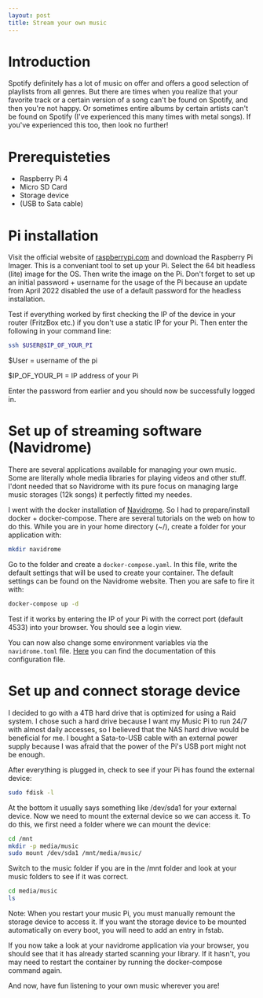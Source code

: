 ```yaml
---
layout: post
title: Stream your own music
---
```


# Introduction
Spotify definitely has a lot of music on offer and offers a good selection of playlists from all genres. But there are times when you realize that your favorite track or a certain version of a song can't be found on Spotify, and then you're not happy. Or sometimes entire albums by certain artists can't be found on Spotify (I've experienced this many times with metal songs). If you've experienced this too, then look no further! 

# Prerequisteties
- Raspberry Pi 4
- Micro SD Card
- Storage device
- (USB to Sata cable)

# Pi installation
Visit the official website of [raspberrypi.com](https://www.raspberrypi.com/software/) and download the Raspberry Pi Imager. This is a conveniant tool to set up your Pi. Select the 64 bit headless (lite) image for the OS. Then write the image on the Pi. Don't forget to set up an initial password + username for the usage of the Pi because an update from April 2022 disabled the use of a default password for the headless installation.

Test if everything worked by first checking the IP of the device in your router (FritzBox etc.) if you don't use a static IP for your Pi. Then enter the following in your command line:
```bash
ssh $USER@$IP_OF_YOUR_PI
```
$User = username of the pi

$IP_OF_YOUR_PI = IP address of your Pi

Enter the password from earlier and you should now be successfully logged in.

# Set up of streaming software (Navidrome)
There are several applications available for managing your own music. Some are literally whole media libraries for playing videos and other stuff. I'dont needed that so Navidrome with its pure focus on managing large music storages (12k songs) it perfectly fitted my needes.


I went with the docker installation of [Navidrome](https://www.navidrome.org/). So I had to prepare/install docker + docker-compose. There are several tutorials on the web on how to do this. While you are in your home directory (~/), create a folder for your application with:
```bash
mkdir navidrome
```
Go to the folder and create a `docker-compose.yaml`. In this file, write the default settings that will be used to create your container. The default settings can be found on the Navidrome website. Then you are safe to fire it with:
```bash
docker-compose up -d
```
Test if it works by entering the IP of your Pi with the correct port (default 4533) into your browser. You should see a login view.

You can now also change some environment variables via the `navidrome.toml` file. [Here](https://www.navidrome.org/docs/usage/configuration-options/) you can find the documentation of this configuration file.

# Set up and connect storage device
I decided to go with a 4TB hard drive that is optimized for using a Raid system. I chose such a hard drive because I want my Music Pi to run 24/7 with almost daily accesses, so I believed that the NAS hard drive would be beneficial for me. I bought a Sata-to-USB cable with an external power supply because I was afraid that the power of the Pi's USB port might not be enough.

After everything is plugged in, check to see if your Pi has found the external device:
```bash
sudo fdisk -l
```
At the bottom it usually says something like /dev/sda1 for your external device. Now we need to mount the external device so we can access it. To do this, we first need a folder where we can mount the device:
```bash
cd /mnt
mkdir -p media/music
sudo mount /dev/sda1 /mnt/media/music/
```
Switch to the music folder if you are in the /mnt folder and look at your music folders to see if it was correct.
```bash
cd media/music
ls
```
Note: When you restart your music Pi, you must manually remount the storage device to access it. If you want the storage device to be mounted automatically on every boot, you will need to add an entry in fstab.

If you now take a look at your navidrome application via your browser, you should see that it has already started scanning your library. If it hasn't, you may need to restart the container by running the docker-compose command again.

And now, have fun listening to your own music wherever you are!